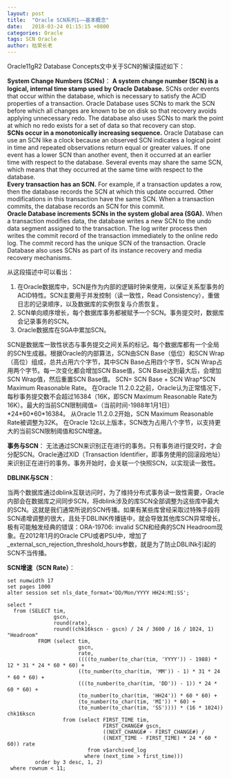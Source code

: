 ```yaml
---
layout: post
title:  "Oracle SCN系列1——基本概念"
date:   2018-03-24 01:15:15 +0800
categories: Oracle
tags: SCN Oracle
author: 枯荣长老
---
```


Oracle11gR2 Database Concepts文中关于SCN的解读描述如下：

**System Change Numbers (SCNs)**：
**A system change number (SCN) is a logical, internal time stamp used by Oracle**
**Database.** SCNs order events that occur within the database, which is necessary to
satisfy the ACID properties of a transaction. Oracle Database uses SCNs to mark the
SCN before which all changes are known to be on disk so that recovery avoids
applying unnecessary redo. The database also uses SCNs to mark the point at which
no redo exists for a set of data so that recovery can stop.  
**SCNs occur in a monotonically increasing sequence.** Oracle Database can use an SCN
like a clock because an observed SCN indicates a logical point in time and repeated
observations return equal or greater values. If one event has a lower SCN than another
event, then it occurred at an earlier time with respect to the database. Several events
may share the same SCN, which means that they occurred at the same time with
respect to the database.  
**Every transaction has an SCN.** For example, if a transaction updates a row, then the
database records the SCN at which this update occurred. Other modifications in this
transaction have the same SCN. When a transaction commits, the database records an SCN for this commit.  
**Oracle Database increments SCNs in the system global area (SGA).** When a
transaction modifies data, the database writes a new SCN to the undo data segment
assigned to the transaction. The log writer process then writes the commit record of
the transaction immediately to the online redo log. The commit record has the unique
SCN of the transaction. Oracle Database also uses SCNs as part of its instance
recovery and media recovery mechanisms.   

从这段描述中可以看出：
1. 在Oracle数据库中，SCN是作为内部的逻辑时钟来使用，以保证关系型事务的ACID特性。SCN主要用于并发控制（读一致性，Read Consistency），重做日志的记录顺序，以及数据库的实例恢复与介质恢复。
2. SCN单向顺序增长，每个数据库事务都被赋予一个SCN。事务提交时，数据库会记录事务的SCN。
3. Oracle数据库在SGA中累加SCN。

SCN是数据库一致性状态与事务提交之间关系的标记。每个数据库都有一个全局的SCN生成器。根据Oracle的内部算法，SCN由SCN Base（低位）和SCN Wrap（高位）组成，总共占用六个字节，其中SCN Base占用四个字节，SCN Wrap占用两个字节。每一次变化都会增加SCN Base值，SCN Base达到最大后，会增加SCN Wrap值，然后重置SCN Base值。
SCN= SCN Base + SCN Wrap\*SCN Maximum Reasonable Rate。
在Oracle 11.2.0.2之前，Oracle认为正常情况下，每秒事务提交数不会超过16384（16K，即SCN Maximum Reasonable Rate为16K）。最大的当前SCN限制阈值=（当前时间-1988年1月1日）\*24\*60\*60\*16384。
从Oracle 11.2.0.2开始，SCN Maximum Reasonable Rate被调整为32K。
在Oracle 12c以上版本，SCN改为占用八个字节，以支持更大的当前SCN限制阈值和SCN增速。

**事务与SCN**：
无法通过SCN来识别正在进行的事务。只有事务进行提交时，才会分配SCN。Oracle通过XID（Transaction Identifier，即事务使用的回滚段地址）来识别正在进行的事务。事务开始时，会关联一个快照SCN，以实现读一致性。

**DBLINK与SCN**：

当两个数据库通过dblink互联访问时，为了维持分布式事务读一致性需要，Oracle内部会在数据库之间同步SCN，将dblink涉及的库SCN全部调整为这些库中最大的SCN。这就是我们通常所说的SCN传播。如果有某些库曾经采取过特殊手段将SCN递增调整的很大，且处于DBLINK传播链中，就会导致其他库SCN异常增长，极有可能触发经典的错误：ORA-19706: invalid SCN和经典的SCN Headroom现象。在2012年1月的Oracle CPU或者PSU中，增加了_external_scn_rejection_threshold_hours参数，就是为了防止DBLINk引起的SCN不当传播。

**SCN增速（SCN Rate）**：

```
set numwidth 17
set pages 1000
alter session set nls_date_format='DD/Mon/YYYY HH24:MI:SS';

select *
  from (SELECT tim,
               gscn,
               round(rate),
               round((chk16kscn - gscn) / 24 / 3600 / 16 / 1024, 1) "Headroom"
          FROM (select tim,
                       gscn,
                       rate,
                       ((((to_number(to_char(tim, 'YYYY')) - 1988) * 12 * 31 * 24 * 60 * 60) +
                       ((to_number(to_char(tim, 'MM')) - 1) * 31 * 24 * 60 * 60) +
                       (((to_number(to_char(tim, 'DD')) - 1)) * 24 * 60 * 60) +
                       (to_number(to_char(tim, 'HH24')) * 60 * 60) +
                       (to_number(to_char(tim, 'MI')) * 60) +
                       (to_number(to_char(tim, 'SS')))) * (16 * 1024)) chk16kscn
                  from (select FIRST_TIME tim,
                               FIRST_CHANGE# gscn,
                               ((NEXT_CHANGE# - FIRST_CHANGE#) /
                               ((NEXT_TIME - FIRST_TIME) * 24 * 60 * 60)) rate
                          from v$archived_log
                         where (next_time > first_time)))
         order by 3 desc, 1, 2)
 where rownum < 11;
```

